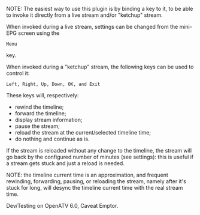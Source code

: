 NOTE: The easiest way to use this plugin is
by binding a key to it, to be able to invoke
it directly from a live stream and/or
"ketchup" stream.

When invoked during a live stream, settings
can be changed from the mini-EPG screen
using the

    Menu

key.

When invoked during a "ketchup" stream, the
following keys can be used to control it:

    Left, Right, Up, Down, OK, and Exit

These keys will, respectively:
- rewind the timeline;
- forward the timeline;
- display stream information;
- pause the stream;
- reload the stream at the current/selected
timeline time;
- do nothing and continue as is.

If the stream is reloaded without any change
to the timeline, the stream will go back by
the configured number of minutes (see
settings):  this is useful if a stream gets
stuck and just a reload is needed.

NOTE: the timeline current time is an
approximation, and frequent rewinding,
forwarding, pausing, or reloading the stream,
namely after it's stuck for long, will desync
the timeline current time with the real stream
time.

Dev/Testing on OpenATV 6.0, Caveat Emptor.
